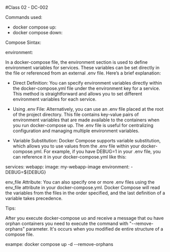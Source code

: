 #Class 02 - DC-002

Commands used:
  - docker compose up:
  - docker compose down: 

Compose Sintax:

environment:

In a docker-compose file, the environment section is used to define environment variables for services. These variables can be set directly in the file or referenced from an external .env file. Here’s a brief explanation:

- Direct Definition: You can specify environment variables directly within the docker-compose.yml file under the environment key for a service. This method is straightforward and allows you to set different environment variables for each service.

- Using .env File: Alternatively, you can use an .env file placed at the root of the project directory. This file contains key-value pairs of environment variables that are made available to the containers when you run docker-compose up. The .env file is useful for centralizing configuration and managing multiple environment variables.

- Variable Substitution: Docker Compose supports variable substitution, which allows you to use values from the .env file within your docker-compose.yml. For example, if you have DEBUG=1 in your .env file, you can reference it in your docker-compose.yml like this:

services:
  webapp:
    image: my-webapp-image
    environment:
      - DEBUG=${DEBUG}

env_file Attribute: You can also specify one or more .env files using the env_file attribute in your docker-compose.yml. Docker Compose will read the variables from the files in the order specified, and the last definition of a variable takes precedence.

Tips:

After you execute docker-compose uo and receive a message that ou have orphan containers you need to execute the command with "--remove-orphans" parameter. It's occurs when you modified de entire structure of a compose file.

exampe: docker compose up -d --remove-orphans
